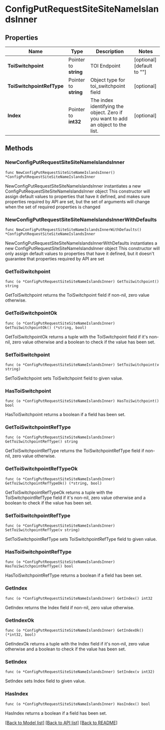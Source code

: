 # ConfigPutRequestSiteSiteNameIslandsInner

## Properties

Name | Type | Description | Notes
------------ | ------------- | ------------- | -------------
**ToiSwitchpoint** | Pointer to **string** | TOI Endpoint | [optional] [default to ""]
**ToiSwitchpointRefType** | Pointer to **string** | Object type for toi_switchpoint field | [optional] 
**Index** | Pointer to **int32** | The index identifying the object. Zero if you want to add an object to the list. | [optional] 

## Methods

### NewConfigPutRequestSiteSiteNameIslandsInner

`func NewConfigPutRequestSiteSiteNameIslandsInner() *ConfigPutRequestSiteSiteNameIslandsInner`

NewConfigPutRequestSiteSiteNameIslandsInner instantiates a new ConfigPutRequestSiteSiteNameIslandsInner object
This constructor will assign default values to properties that have it defined,
and makes sure properties required by API are set, but the set of arguments
will change when the set of required properties is changed

### NewConfigPutRequestSiteSiteNameIslandsInnerWithDefaults

`func NewConfigPutRequestSiteSiteNameIslandsInnerWithDefaults() *ConfigPutRequestSiteSiteNameIslandsInner`

NewConfigPutRequestSiteSiteNameIslandsInnerWithDefaults instantiates a new ConfigPutRequestSiteSiteNameIslandsInner object
This constructor will only assign default values to properties that have it defined,
but it doesn't guarantee that properties required by API are set

### GetToiSwitchpoint

`func (o *ConfigPutRequestSiteSiteNameIslandsInner) GetToiSwitchpoint() string`

GetToiSwitchpoint returns the ToiSwitchpoint field if non-nil, zero value otherwise.

### GetToiSwitchpointOk

`func (o *ConfigPutRequestSiteSiteNameIslandsInner) GetToiSwitchpointOk() (*string, bool)`

GetToiSwitchpointOk returns a tuple with the ToiSwitchpoint field if it's non-nil, zero value otherwise
and a boolean to check if the value has been set.

### SetToiSwitchpoint

`func (o *ConfigPutRequestSiteSiteNameIslandsInner) SetToiSwitchpoint(v string)`

SetToiSwitchpoint sets ToiSwitchpoint field to given value.

### HasToiSwitchpoint

`func (o *ConfigPutRequestSiteSiteNameIslandsInner) HasToiSwitchpoint() bool`

HasToiSwitchpoint returns a boolean if a field has been set.

### GetToiSwitchpointRefType

`func (o *ConfigPutRequestSiteSiteNameIslandsInner) GetToiSwitchpointRefType() string`

GetToiSwitchpointRefType returns the ToiSwitchpointRefType field if non-nil, zero value otherwise.

### GetToiSwitchpointRefTypeOk

`func (o *ConfigPutRequestSiteSiteNameIslandsInner) GetToiSwitchpointRefTypeOk() (*string, bool)`

GetToiSwitchpointRefTypeOk returns a tuple with the ToiSwitchpointRefType field if it's non-nil, zero value otherwise
and a boolean to check if the value has been set.

### SetToiSwitchpointRefType

`func (o *ConfigPutRequestSiteSiteNameIslandsInner) SetToiSwitchpointRefType(v string)`

SetToiSwitchpointRefType sets ToiSwitchpointRefType field to given value.

### HasToiSwitchpointRefType

`func (o *ConfigPutRequestSiteSiteNameIslandsInner) HasToiSwitchpointRefType() bool`

HasToiSwitchpointRefType returns a boolean if a field has been set.

### GetIndex

`func (o *ConfigPutRequestSiteSiteNameIslandsInner) GetIndex() int32`

GetIndex returns the Index field if non-nil, zero value otherwise.

### GetIndexOk

`func (o *ConfigPutRequestSiteSiteNameIslandsInner) GetIndexOk() (*int32, bool)`

GetIndexOk returns a tuple with the Index field if it's non-nil, zero value otherwise
and a boolean to check if the value has been set.

### SetIndex

`func (o *ConfigPutRequestSiteSiteNameIslandsInner) SetIndex(v int32)`

SetIndex sets Index field to given value.

### HasIndex

`func (o *ConfigPutRequestSiteSiteNameIslandsInner) HasIndex() bool`

HasIndex returns a boolean if a field has been set.


[[Back to Model list]](../README.md#documentation-for-models) [[Back to API list]](../README.md#documentation-for-api-endpoints) [[Back to README]](../README.md)


